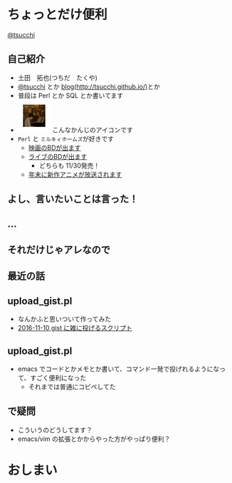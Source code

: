 ちょっとだけ便利
==========

[@tsucchi](http://twitter.com/tsucchi)


自己紹介
---
+ 土田　拓也(つちだ　たくや)
+ [@tsucchi](http://twitter.com/tsucchi) とか [blog(http://tsucchi.github.io/)](http://tsucchi.github.io/)とか
+ 普段は Perl とか SQL とか書いてます
+ <img src="./icon.jpeg"> こんなかんじのアイコンです
+ `Perl` と `ミルキィホームズ`が好きです
    + [映画のBDが出ます](http://mh-movie.com/item/category/bddvd)
	+ [ライブのBDが出ます](http://www.bushiroad-music.com/news.php?keyno=483)
        + どちらも 11/30発売！
	+ [年末に新作アニメが放送されます](http://milky-holmes.com/news/2016/11/11/2516)


よし、言いたいことは言った！
---


...
---


それだけじゃアレなので
--

最近の話
--

upload_gist.pl
--
+ なんかふと思いついて作ってみた
+ [2016-11-10 gist に雑に投げるスクリプト](http://tsucchi.github.io/perl/2016/11/10/upload-gist)

upload_gist.pl
---
+ emacs でコードとかメモとか書いて、コマンド一発で投げれるようになって、すごく便利になった
    + それまでは普通にコピペしてた

で疑問
---
+ こういうのどうしてます？
+ emacs/vim の拡張とかからやった方がやっぱり便利？


おしまい
===


